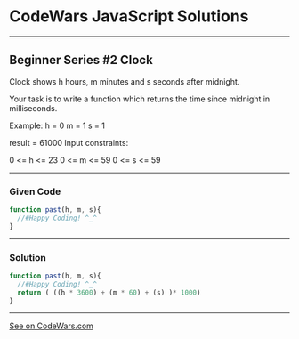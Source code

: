 # CodeWars JavaScript Solutions

---

## Beginner Series #2 Clock

Clock shows h hours, m minutes and s seconds after midnight.

Your task is to write a function which returns the time since midnight in milliseconds.

Example:
h = 0
m = 1
s = 1

result = 61000
Input constraints:

0 <= h <= 23
0 <= m <= 59
0 <= s <= 59


---

### Given Code


```javascript
function past(h, m, s){
  //#Happy Coding! ^_^
}
```

---

### Solution


```javascript
function past(h, m, s){
  //#Happy Coding! ^_^
  return ( ((h * 3600) + (m * 60) + (s) )* 1000)
}
```


---


[See on CodeWars.com](https://www.codewars.com/)